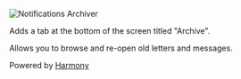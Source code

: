 ![Notifications Archiver](http://i.imgur.com/yeEbbQ9.png)

Adds a tab at the bottom of the screen titled "Archive".

Allows you to browse and re-open old letters and messages.

Powered by [Harmony](https://github.com/pardeike/Harmony)
